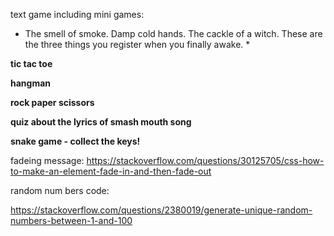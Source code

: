 text game including mini games: 

* The smell of smoke. Damp cold hands. The cackle of a witch. These are the three things you register when you finally awake.  *



**tic tac toe**

**hangman**

**rock paper scissors**

**quiz about the lyrics of smash mouth song**


**snake game - collect the keys!**

fadeing message:
https://stackoverflow.com/questions/30125705/css-how-to-make-an-element-fade-in-and-then-fade-out



random num bers code:

https://stackoverflow.com/questions/2380019/generate-unique-random-numbers-between-1-and-100